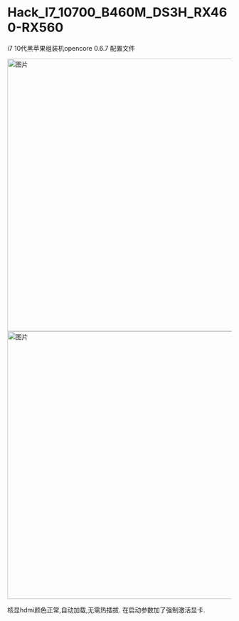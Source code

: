 # Hack_I7_10700_B460M_DS3H_RX460-RX560
i7 10代黑苹果组装机opencore 0.6.7 配置文件

<img width="611" alt="图片" src="https://user-images.githubusercontent.com/18520337/114675430-cdb83e80-9d3a-11eb-8670-7be6ad261bff.png">
<img width="600" alt="图片" src="https://user-images.githubusercontent.com/18520337/114675789-3a333d80-9d3b-11eb-80d0-8ae33b5bf1ed.png">

核显hdmi颜色正常,自动加载,无需热插拔. 在启动参数加了强制激活显卡.


